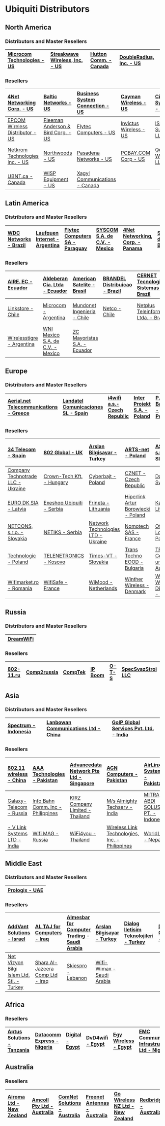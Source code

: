# Ubiquiti Distributors #

## North America ##

### Distributors and Master Resellers ###

|[Microcom Technologies - US](http://www.microcom.us/browse-by-brand--ubiquiti-networks.html)|[Streakwave Wireless, Inc. - US](http://www.streakwave.com/product-ubiquiti.asp)|[Hutton Comm. - Canada](http://www.hol4g.com/)|[DoubleRadius, Inc. - US](http://www.doubleradius.com/)|
|:-------------------------------------------------------------------------------------------|:-------------------------------------------------------------------------------|:---------------------------------------------|:------------------------------------------------------|

### Resellers ###

|[4Net Networking Corp. - US](http://www.4netonline.com/)|[Baltic Networks - US](http://www.balticnetworks.com/)|[Business System Connection - US](http://www.bizsyscon.com/)|[Cayman Wireless - US](http://www.caymanwireless.com/)|[Cielo Systems - US](http://store.cielosystems.net/)|[Converbit Wi-Fi - Canada](http://www.converbit.ca/magasin)|[CTI - US](https://www.ctiacct.com/oasiscrm/shopping.asp?Region=CT&Directive=ItemList&Parent=&Category=I159)|[Data Alliance Wireless - US](http://www.data-alliance.net/)|[Dynamic Trading - US](http://www.dynamictradingco.net/)|
|:-------------------------------------------------------|:-----------------------------------------------------|:-----------------------------------------------------------|:-----------------------------------------------------|:---------------------------------------------------|:----------------------------------------------------------|:-----------------------------------------------------------------------------------------------------------|:-----------------------------------------------------------|:-------------------------------------------------------|
|[EPCOM Wireless Distributor - US](http://epcomsecurity.com/)|[Fleeman Anderson & Bird Corp. - US](http://www.fab-corp.com/)|[Flytec Computers - US](http://www.flyteccomputers.com/)|[Invictus Wireless - US](http://www.invictuswireless.com/)|[ISP Supplies, LLC - US](http://ispsupplies.com/)|[Jeffco Soho, Inc - US](http://www.jeffcosoho.com/)|[Mesh Outlet - US](http://www.meshoutlet.com/)|[Metrix Communication LLC - US](http://www.metrix.net/)|[Netgate - US](http://www.netgate.com/)|
|[Netkrom Technologies Inc. - US](http://www.mywirelessequipment.com/)|[Northwoods - US](http://www.nwcis.com/store/)|[Pasadena Networks - US](http://www.wlanparts.com/)|[PCBAY.COM Corp - US](http://www.pcbay.com/)|[QuickLink Wireless, LLC - US](http://www.quicklinkwireless.com/)|[Roc-Noc - US](http://www.roc-noc.com/)|[Rowe Wireless Networks - US](http://www.rowewireless.com/)|[Squitter Electronics Inc - US](http://www.squitter.com/)|[TitanWireless - US](http://www.titanwirelessonline.com/)|
|[UBNT.ca - Canada](http://www.ubnt.ca/)|[WISP Equipment - US](http://www.wispequipment.com/)|[Xagyl Communications - Canada](http://www.xagyl.com/)|


## Latin America ##

### Distributors and Master Resellers ###

|[WDC Networks - Brazil](http://wdcnet.com.br/)|[Laufquen Internet - Argentina](http://wisp.lq.com.ar/)|[Flytec Computers SA - Paraguay](http://www.flytec.com.py/)|[SYSCOM S.A. de C.V. - Mexico](http://www.syscom.com.mx/)|[4Net Networking, Corp. - Panama](http://www.4netonline.com/on/)|[Streakwave do Brasil - Brazil](http://www.streakwavebrasil.com.br/)|
|:---------------------------------------------|:------------------------------------------------------|:----------------------------------------------------------|:--------------------------------------------------------|:---------------------------------------------------------------|:-------------------------------------------------------------------|

### Resellers ###

|[AIRE. EC - Ecuador](http://www.aire.ec/)|[Aldeberan Cia. Ltda - Ecuador](http://aldeberan.com.ec/)|[American Satelite - Brasil](http://www.americansatelite.com.br/)|[BRANDEL Distribuicao - Brazil](http://www.bradel.com.br/)|[CERNET Tecnologia e Sistemas - Brazil](http://www.cernet.com.br/)|[Data Alliance - Mexico](http://www.data-alliance.net/)|[Eduser - Venezuela](http://www.eduser.net/)|[Enlace Digital - Ecuador](http://www.ubiquiti.com.ec/)|[Global Fast - Brazil](http://globalfast.com.br/)|[INTTELEC - Mexico](http://www.inttelec.com/tienda)|[Inversiones CGI - Venezuela](http://www.inversionescgi.net/)|
|:----------------------------------------|:--------------------------------------------------------|:----------------------------------------------------------------|:---------------------------------------------------------|:-----------------------------------------------------------------|:------------------------------------------------------|:-------------------------------------------|:------------------------------------------------------|:------------------------------------------------|:--------------------------------------------------|:------------------------------------------------------------|
|[Linkstore - Chile](http://www.linkstore.cl/)|[Microcom - Argentina](http://www.microcom.com.ar/)|[Mundonet Ingenieria - Chile](http://www.mundoneting.cl/)|[Netco - Chile](http://www.netco.cl/)|[Netplus Teleinformatica Ltda. - Brazil](http://www.netplus.com.br/)|[Nova Network - Brazil](http://www.novanetwork.com.br/)|[OIW Telecom Solutions - Brazil](http://www.oiw.com.br/)|[Redco - Chile](http://www.redco.cl/)|[Soluciones Inalambricas - Peru](http://www.solucionesinalambricas.pe/)|[Solution Box - Argentina](http://www.solutionbox.com.ar/)|[Ubiquiticol - Columbia](http://www.ubiquiticolombia.com/)|
|[Wirelesstigre - Argentina](http://www.wirelesstigre.com/)|[WNI Mexico S.A. de C.V. - Mexico](http://www.wni.com.mx/)|[ZC Mayoristas S.A. - Ecuador](http://www.zcmayoristas.com/)|

## Europe ##

### Distributors and Master Resellers ###

|[Aerial.net Telecommunications - Greece](http://aerial.net/shop/)|[Landatel Comunicaciones SL - Spain](http://www.landatel.com/)|[i4wifi a.s.- Czech Republic](http://www.i4-wifi.com/index.php?p=productsList&sWord=ubnt)|[Inter Projekt S.A. - Poland](http://www.interprojekt.pl/)|[P.W. Batna - Poland](http://anteny24.pl/pl/)|[Discomp - Czech Republic](http://www.discomp.eu/)|[SICE - Italy](http://ubiquiti.sicetelecom.it/)|[Instant Byte S.L. - Portugal](http://www.instantbyte.com/)|
|:----------------------------------------------------------------|:-------------------------------------------------------------|:----------------------------------------------------------------------------------------|:---------------------------------------------------------|:--------------------------------------------|:-------------------------------------------------|:----------------------------------------------|:----------------------------------------------------------|

### Resellers ###

|[34 Telecom - Spain](http://www.34t.com/)|[802 Global - UK](http://www.802global.com/)|[Arslan Bilgisayar - Turkey](http://www.netsiparis.com/)|[ARTS-net - Poland](http://www.wirelesslan.com.pl/)|[ASBIS SA s.r.o. - Slovakia](http://www.asbis.sk/)|[ASP 24 - Ukraine](http://www.asp24antenna.com.ua/)|[Astel Ltd. - Ukraine](http://www.wlan.com.ua/)|[Avantis Distribution - Denmark](http://www.avantis.dk/)|[Avantis Distribution - Sweden](http://www.avantis.se/)|[AVANTIS Distribution - Norway](http://www.avantis.no/)|[Bios Computer LTD - Ukraine](http://bios.if.ua/)|[CiudadWireless - Spain](http://ciudadwireless.com/)|
|:----------------------------------------|:-------------------------------------------|:-------------------------------------------------------|:--------------------------------------------------|:-------------------------------------------------|:--------------------------------------------------|:----------------------------------------------|:-------------------------------------------------------|:------------------------------------------------------|:------------------------------------------------------|:------------------------------------------------|:---------------------------------------------------|
|[Company Technotrade LLC - Ukraine](http://www.technotrade.com.ua/)|[Crown-Tech Kft. - Hungary](http://www.crown-tech.eu/)|[Cyberbajt - Poland](http://www.cyberbajt.com/)|[CZNET - Czech Republic](http://shop.cznet.cz/)|[Davido HB - Swedeb](http://www.davido.se/)|[Dialog Iletisim Teknolojileri - Turkey](http://www.dialogiletisim.com/)|[Direct SIA - Latvia](http://www.openrb.com/)|[Diswire - Netherlands](http://www.diswire.com/)|[DUSTIN - Denmark](http://www.dustin.dk/)|[DUSTIN - Norway](http://www.dustin.no/)|[DUSTIN - Sweden](http://www.dustin.se/)|[e-shop.gr - Greece](http://www.e-shop.gr/search_per.phtml?developer=UBIQUITI)|
|[EURO DK SIA - Latvia](http://www.ubntshop.eu/)|[Exeshop Ubiquiti - Serbia](http://www.exeshop.rs/ubiquiti-m-17.html)|[Frineta - Lithuania](http://www.frineta.lt/)|[Hiperlink Artur Borowiecki - Poland](http://www.hiperlink.pl/)|[Katalita - Lithuania](http://www.wifi-stock.com/)|[KORPOL Sp.z.o.o. - Poland](http://www.korpol.pl/)|[KosProd - Kosovo](http://www.kosprod.com/)|[Kris-Service - Kazakhstan](http://www.kris.kz/)|[Lancom Bulgaria Ltd - Bulgaria](http://www.lancombg.com/)|[MHz Wireless - France](http://www.mhzwireless.com/)|[MS Distribution - UK](http://www.msdist.co.uk/)|[Net Vizyon Bilgi Islem Ltd. Sti. - Turkey](http://www.netvizyon.biz/)|
|[NETCONS, s.r.o. - Slovakia](http://netcons.sk/)|[NETIKS - Serbia](http://www.netiks.rs/)|[Network Technologies LTD - Ukraine](http://nettech.dn.ua/)|[Nomotech SAS - France](http://www.nomotech.com/)|[Officelan, Lda - Portugal](http://www.officelan.pt/)|[OMG Internet Gmbh - Germany](http://www.omg.de/)|[Overnet DMD - Macedonia](http://www.ubiquiti.com.mk/)|[Proline Trading - Ukraine](http://www.proline.biz.ua/)|[Reload Systems Ltd. - Bulgaria](http://www.reloadbg.com/)|[SAMPRO Samardzic & Son - Serbia](http://www.sampro.rs/)|[SeCaM d.o.o - Bosnia](http://www.secam.ba/)|[Senzor Ltd - Hungary](http://www.wlan-ok.hu/)|
|[Technologic - Poland](http://www.technologic.pl/)|[TELENETRONICS - Kosovo](http://www.telenetronics.net/)|[Times-VT - Slovakia](http://www.lancentrum.sk/)|[Trans Techno EOOD - Bulgaria](http://www.vesuviustreamline.com/)|[TRIOTRONIK Computer und - Austria](http://www.triotronik.com/)|[Tradlost i Sverige HB - Sweden](http://www.tradlost.se/)|[Varia Group - Germany](http://www.varia-store.com/)|[VIDEOMAX AVS Ltd - Bulgaria](http://www.videomaxavs.com/)|[Wi-Pipe - Ireland](http://www.wi-pipe.com/)|[Wifi Stock - UK](http://www.wifi-stock.co.uk/)|[WiFiGear - UK](http://www.wifigear.co.uk/)|[WifiMag - Romania](http://www.wifimag.ro/)|
|[Wifimarket.ro - Romania](http://www.wifimarket.ro/default-1-AccessPoint.html)|[WifiSafe - France](http://www.wifisafe.fr/)|[WiMood - Netherlands](http://www.wimoodshop.nl/)|[Winther Wireless - Denmark](http://www.wintherwireless.dk/)|[Winther Wireless Distribution - Sweden](http://www.wintherwireless.se/)|[Wireless Bolt - Hungary](http://www.wireless-bolt.hu/)|[WIRELESSLAN.EU - Poland](http://www.wirelesslan.eu/)|[WIRKOS - Albania](http://www.wirkos.com/)|[WISP.PL - Poland](http://www.wisp.pl/)|[WLAN Butikken - Norway](http://www.signalforsterker.no/)|[WorldNET - Romania](http://www.worldnet.ro/)|

## Russia ##

### Distributors and Master Resellers ###

|[DreamWiFi](http://www.dreamwifi.ru/)|
|:------------------------------------|

### Resellers ###

|[802-11.ru](http://802-11.ru/)|[Comp2russia](http://www.comp2.ru/Ct/_wl_ubiquiti.htm)|[CompTek](http://www.comptek.ru/)|[IP Boom](http://www.ipboom.ru/)|[O-T-S](http://www.o-t-s.ru/)|[SpecSvazStroi LLC](http://www.rubnt.ru/)|
|:-----------------------------|:-----------------------------------------------------|:--------------------------------|:-------------------------------|:----------------------------|:----------------------------------------|

## Asia ##

### Distributors and Master Resellers ###

|[Spectrum - Indonesia](http://www.spectrumindo.com/)|[Lanbowan Communications Ltd - China](http://www.lanbowan.com/)|[GoIP Global Services Pvt. Ltd. - India](http://www.goip.in/)|
|:---------------------------------------------------|:--------------------------------------------------------------|:------------------------------------------------------------|

### Resellers ###

|[802.11 wireless - China](http://www.ub-nt.com/)|[AAA Technologies - Pakistan](http://www.aaaa.com.pk/)|[Advancedata Network Pte Ltd - Singapore](http://www.advancedatan.com/)|[AGN Computers - Pakistan](http://www.agndatacom.com/)|[AirLinx Systems - Pakistan](http://www.airlinxsys.com/)|[Astra Communication Service Co., Ltd. - Thailand](http://www.astra.co.th/)|[AXOMIC (M) SDN BHD - Malaysia](http://www.axomic.com.sg/)|[Beijing Huasun Unicreate Co., Ltd - China](http://www.netdist.com/)|[Beijing Rich on Way Co., Ltd - China](http://www.richonway.com/)|[Beijing YBS Co. Ltd - China](http://www.bbyst.cn/)|[EDCWifi Co. LTD - China](http://edcwifi.com/category.php?id_category=35)|
|:-----------------------------------------------|:-----------------------------------------------------|:----------------------------------------------------------------------|:-----------------------------------------------------|:-------------------------------------------------------|:--------------------------------------------------------------------------|:---------------------------------------------------------|:-------------------------------------------------------------------|:----------------------------------------------------------------|:--------------------------------------------------|:------------------------------------------------------------------------|
|[Galaxy-Telecom - Russia](http://www.galaxy-tele.com/)|[Info Bahn Comm. Inc - Philippines](http://www.ibahn.net/)|[KIRZ Company Limited - Thailand](http://www.kirzdirect.com/)|[M/s Almighty Techserv - India](http://www.almightytechserv.com/)|[MITRA ABDI SOLUSI, PT. - Indonesia](http://www.masolusi.com/)|[Pravidhi Asia Pvt. Ltd - Nepal](http://www.pravidhiasia.com/)|[Raspberry Solution Company - Thailand](http://www.raspberry.co.th/shop/index.php?route=product/manufacturer&manufacturer_id=13)|[Roughclaw Technologies - Philippines](http://www.roughclaw.com/)|[- Solomon Technology - Thailand](http://www.solomon.co.th/)|[Synchroweb Technology - Malaysia](http://www.synchroweb.com/)|[Sysmall Co. LTD - Korea](http://www.sysmall.net/)|
|[- V Link Systems LTD - India](http://www.vlinksystems.com/)|[Wifi MAG - Russia](http://www.wifimag.ru/)|[WiFi4you - Thailand](http://www.wifi4you.com/)|[Wireless Link Technologies, Inc. - Philippines](http://www.wireless-link.net/)|[WorldLink - Nepal](http://www.worldlink.com.np/)|

## Middle East ##

### Distributors and Master Resellers ###

|[Prologix - UAE](http://www.prologixdistribution.com/)|
|:-----------------------------------------------------|

### Resellers ###

|[AddVant Solutions - Israel](http://www.addvant.co.il/index.php?main_page=index&manufacturers_id=6)|[AL TAJ for Computers - Iraq](http://www.egfzco.com/)|[Almesbar for Computer Trading - Saudi Arabia](http://www.almsbar.net/)|[Arslan Bilgisayar - Turkey](http://www.netsiparis.com/)|[Dialog Iletisim Teknolojileri - Turkey](http://www.dialogiletisim.com/)|[Dipole Wireless Communication - Israel](http://www.dipole-ltd.com/)|[Dow Technology - UAE](http://www.dowtechnology-me.com/)|[Electroon Technology Trading, LLC - Saudi Arabia](http://www.electroon.com/)|[Friends of WiFi - Saudi Arabia](http://www.nano-ksa.com/)|
|:--------------------------------------------------------------------------------------------------|:----------------------------------------------------|:----------------------------------------------------------------------|:-------------------------------------------------------|:-----------------------------------------------------------------------|:-------------------------------------------------------------------|:-------------------------------------------------------|:----------------------------------------------------------------------------|:---------------------------------------------------------|
|[Net Vizyon Bilgi Islem Ltd. Sti. - Turkey](http://www.netvizyon.biz/)|[Shara Al-Jazeera Comp Ltd - Iraq](http://www.sharqaljazeera.com/)|[Skiespro - Lebanon](http://www.skiespro.net/)|[Wifi-Wimax - Saudi Arabia](http://www.wifi-wimax.com.sa/)|

## Africa ##

### Resellers ###

|[Aptus Solutions - Tanzania](http://www.aptus.co.tz/)|[Datacomm Express - Nigeria](http://www.datacommexpress.com/)|[Digital - Egypt](http://www.digitaltik.com/products/index.php)|[DvD4wifi - Egypt](http://www.dvd4wifi.com/)|[Egy Wireless - Egypt](http://www.egywireless.com/home/)|[EMC Communications Infrastructure Ltd - Nigeria](http://www.emcinfrastructure.com/)|[MIRO Distribution - South Africa](http://www.miro.co.za/)|[Scoop Distribution - South Africa](http://www.scoopdistribution.co.za/)|[spiderwifi - Egypt](http://www.spiderwifi.com/)|[Uniterm Direct - South Africa](http://www.dbg.co.za/)|[WiFiEGY - Egypt](http://www.it-egypt.net/)|
|:----------------------------------------------------|:------------------------------------------------------------|:--------------------------------------------------------------|:-------------------------------------------|:-------------------------------------------------------|:-----------------------------------------------------------------------------------|:---------------------------------------------------------|:-----------------------------------------------------------------------|:-----------------------------------------------|:-----------------------------------------------------|:------------------------------------------|

## Australia ##

### Resellers ###

|[Airoma Ltd - New Zealand](http://www.airoma.net/)|[Amcoll Pty Ltd - Australia](http://www.wisp.net.au/)|[ComNet Solutions - Australia](http://www.comnet.com.au/)|[Freenet Antennas - Australia](http://www.freenet-antennas.com/)|[Go Wireless NZ Ltd - New Zealand](http://www.gowifi.co.nz/)|[Redbridge - Australia](http://www.redbridge.com.au/)|[Wireless Data Solutions Pty Ltd - Australia](http://www.wirelessdata.com.au/)|
|:-------------------------------------------------|:----------------------------------------------------|:--------------------------------------------------------|:---------------------------------------------------------------|:-----------------------------------------------------------|:----------------------------------------------------|:-----------------------------------------------------------------------------|